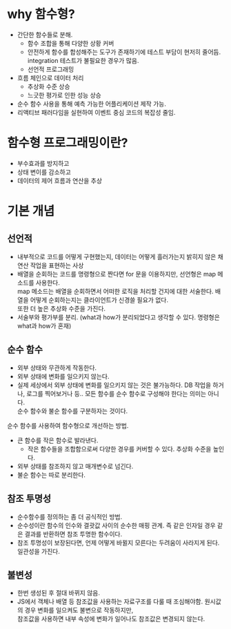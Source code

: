 # why 함수형?

- 간단한 함수들로 분해.
  - 함수 조합을 통해 다양한 상황 커버
  - 안전하게 함수를 합성해주는 도구가 존재하기에 테스트 부담이 현저히 줄어듬. integration 테스트가 불필요한 경우가 많음.
  - 선언적 프로그래밍
- 흐름 체인으로 데이터 처리
  - 추상화 수준 상승
  - 느긋한 평가로 인한 성능 상승
- 순수 함수 사용을 통해 예측 가능한 어플리케이션 제작 가능.
- 리액티브 패러다임을 실현하여 이벤트 중심 코드의 복잡성 줄임.

# 함수형 프로그래밍이란?

- 부수효과를 방지하고
- 상태 변이를 감소하고
- 데이터의 제어 흐름과 연산을 추상

# 기본 개념

## 선언적

- 내부적으로 코드를 어떻게 구현했는지, 데이터는 어떻게 흘러가는지 밝히지 않은 채 연산 작업을 표현하는 사상
- 배열을 순회하는 코드를 명령형으로 짠다면 for 문을 이용하지만, 선언형은 map 메소드를 사용한다.  
  map 메소드는 배열을 순회하면서 어떠한 로직을 처리할 건지에 대한 서술한다. 배열을 어떻게 순회하는지는 클라이언트가 신경쓸 필요가 없다.  
  또한 더 높은 추상화 수준을 가진다.
- 서술부와 평가부를 분리. (what과 how가 분리되었다고 생각할 수 있다. 명령형은 what과 how가 혼재)

## 순수 함수

- 외부 상태와 무관하게 작동한다.
- 외부 상태에 변화를 일으키지 않는다.
- 실제 세상에서 외부 상태에 변화를 일으키지 않는 것은 불가능하다. DB 작업을 하거나, 로그를 찍어보거나 등.. 모든 함수를 순수 함수로 구성해야 한다는 의미는 아니다.  
  순수 함수와 불순 함수를 구분하자는 것이다.

순수 함수를 사용하여 함수형으로 개선하는 방법.

- 큰 함수를 작은 함수로 발라낸다.
  - 작은 함수들을 조합함으로써 다양한 경우를 커버할 수 있다. 추상화 수준을 높인다.
- 외부 상태를 참조하지 않고 매개변수로 넘긴다.
- 불순 함수는 따로 분리한다.

## 참조 투명성

- 순수함수를 정의하는 좀 더 공식적인 방법.
- 순수성이란 함수의 인수와 결괏값 사이의 순수한 매핑 관계. 즉 같은 인자일 경우 같은 결과를 반환하면 참조 투명한 함수이다.
- 참조 투명성이 보장된다면, 언제 어떻게 바뀔지 모른다는 두려움이 사라지게 된다. 일관성을 가진다.

## 불변성

- 한번 생성된 후 절대 바뀌지 않음.
- JS에서 객체나 배열 등 참조값을 사용하는 자료구조를 다룰 때 조심해야함. 원시값의 경우 변화를 일으켜도 불변으로 작동하지만,  
  참조값을 사용하면 내부 속성에 변화가 일어나도 참조값은 변경되지 않는다.

